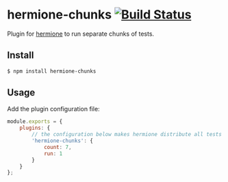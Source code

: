 # hermione-chunks [![Build Status](https://travis-ci.org/gemini-testing/hermione-chunks.svg?branch=master)](https://travis-ci.org/gemini-testing/hermione-chunks)

Plugin for [hermione](https://github.com/gemini-testing/hermione) to run separate chunks of tests.

## Install

```bash
$ npm install hermione-chunks
```

## Usage

Add the plugin configuration file:

```js
module.exports = {
    plugins: {
        // the configuration below makes hermione distribute all tests on 7 chunks and run only the 1st chunk
        'hermione-chunks': {
            count: 7,
            run: 1
        }
    }
};
```
